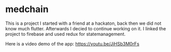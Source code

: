 # medchain

This is a project I started with a friend at a hackaton, back then we did not know much flutter. Afterwards I decied to continue working on it.
I linked the project to firebase and used redux for statemanagement.

Here is a video demo of the app: https://youtu.be/JiHSb3M0rFs
